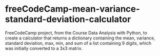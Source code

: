 # freeCodeCamp-mean-variance-standard-deviation-calculator
FreeCodeCamp project, from the Course Data Analysis with Python, to create a calculator that returns a dictionary containing the mean, variance, standard deviation, max, min, and sum of a list containing 9 digits, which was initially converted to a 3x3 matrix.
